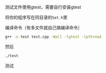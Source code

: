 测试文件使用gtest，需要自行安装gtest

将你的程序写在同目录的`Set.h`里

编译命令（有多文件就自己搞编译命令）

```bash
g++ -o test test.cpp -Wall -lgtest -lpthread
```

然后

```bash
./test
```

测试